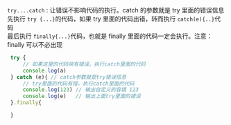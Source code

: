 `try....catch：`让错误不影响代码的执行。catch 的参数就是 try 里面的错误信息  
 先执行 `try {...}`的代码，如果 try 里面的代码出错，转而执行 `catch(e){..}`代码  
 最后执行 `finally{...}`代码，也就是 finally 里面的代码一定会执行。注意：finally 可以不必出现

```javascript
 try {
     // 如果这里的代码块有错误，执行catch里面的代码
     console.log(a)
 } catch (e){ // catch参数就是try错误信息
     // try里面的代码有错，执行catch里面的代码
     console.log(123) // 输出自定义的容错 123
     console.log(e)   // 输出上面try里面的错误
 }.finally{

 }
```

